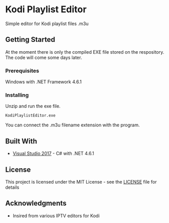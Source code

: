 # Kodi Playlist Editor
Simple editor for Kodi playlist files .m3u

## Getting Started

At the moment there is only the compiled EXE file stored on the respository. The code will come some days later.


### Prerequisites

Windows with .NET Framework 4.6.1



### Installing

Unzip and run the exe file.


```
KodiPlaylistEditor.exe
```


You can connect the .m3u filename extension with the program. 



## Built With

* [Visual Studio 2017](https://visualstudio.microsoft.com/) - C# with .NET 4.6.1


## License

This project is licensed under the MIT License - see the [LICENSE](LICENSE) file for details

## Acknowledgments

* Insired from various IPTV editors for Kodi

